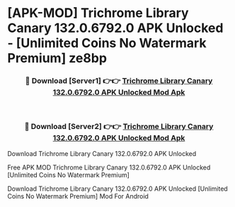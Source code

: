 # [APK-MOD] Trichrome Library Canary 132.0.6792.0 APK Unlocked - [Unlimited Coins No Watermark Premium] ze8bp



<div align="center">
<h3>🔴 Download [Server1] 👉👉 <a href="https://momento.my/?title=Trichrome_Library_Canary_132.0.6792.0_APK_Unlocked">Trichrome Library Canary 132.0.6792.0 APK Unlocked Mod Apk</a></h3><br>

<h3>🔴 Download [Server2] 👉👉 <a href="https://momento.my/?title=Trichrome_Library_Canary_132.0.6792.0_APK_Unlocked">Trichrome Library Canary 132.0.6792.0 APK Unlocked Mod Apk</a></h3>
</div>



Download Trichrome Library Canary 132.0.6792.0 APK Unlocked 

Free APK MOD Trichrome Library Canary 132.0.6792.0 APK Unlocked [Unlimited Coins No Watermark Premium]

Download Trichrome Library Canary 132.0.6792.0 APK Unlocked [Unlimited Coins No Watermark Premium] Mod For Android

